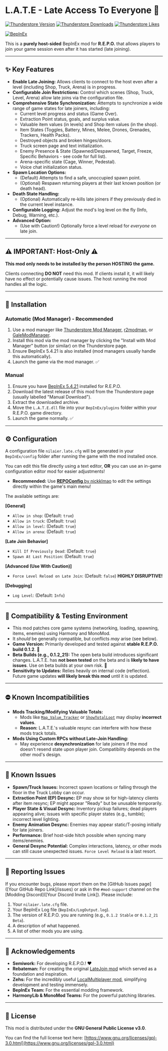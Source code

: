 # L.A.T.E - Late Access To Everyone 🚀

[![Thunderstore Version](https://img.shields.io/thunderstore/v/Nilaier/LATE?style=for-the-badge&logo=thunderstore&logoColor=white)](https://thunderstore.io/c/repo/p/Nilaier/LATE/)
[![Thunderstore Downloads](https://img.shields.io/thunderstore/dt/Nilaier/LATE?style=for-the-badge&logo=thunderstore&logoColor=white)](https://thunderstore.io/c/repo/p/Nilaier/LATE/)
[![Thunderstore Likes](https://img.shields.io/thunderstore/likes/Nilaier/LATE?style=for-the-badge&logo=thunderstore&logoColor=white)](https://thunderstore.io/c/repo/p/Nilaier/LATE/)

[![BepInEx](https://img.shields.io/badge/BepInEx-5.4.21-blue.svg?style=flat-square)](https://github.com/BepInEx/BepInEx)

This is a **purely host-sided** BepInEx mod for **R.E.P.O.** that allows players to join your game session even after it has started (late joining).

---

## ✨ Key Features

*   **Enable Late Joining:** Allows clients to connect to the host even after a level (including Shop, Truck, Arena) is in progress.
*   **Configurable Join Restrictions:** Control which scenes (Shop, Truck, Level, Arena) allow late joins via the configuration file.
*   **Comprehensive State Synchronization:** Attempts to synchronize a wide range of game states for late joiners, including:
    *   Current level progress and status (Game Over).
    *   Extraction Point status, goals, and surplus value.
    *   Valuable item values (in levels) and Shop item values (in the shop).
    *   Item States (Toggles, Battery, Mines, Melee, Drones, Grenades, Trackers, Health Packs).
    *   Destroyed objects and broken hinges/doors.
    *   Truck screen page and text initialization.
    *   Enemy Presence & State (Spawned/Despawned, Target, Freeze, Specific Behaviors - see code for full list).
    *   Arena-specific state (Cage, Winner, Pedestal).
    *   Voice chat initialization status.
*   **Spawn Location Options:**
    *   (Default) Attempts to find a safe, unoccupied spawn point.
    *   (Optional) Respawn returning players at their last known position (or death head).
*   **Death State Handling:**
    *   (Optional) Automatically re-kills late joiners if they previously died in the current level instance.
*   **Configurable Logging:** Adjust the mod's log level on the fly (Info, Debug, Warning, etc.).
*   **Advanced Option:**
    *   (Use with Caution!) Optionally force a level reload for *everyone* on late join.

---

## ⚠️ IMPORTANT: Host-Only ⚠️

**This mod only needs to be installed by the person HOSTING the game.**

Clients connecting **DO NOT** need this mod. If clients install it, it will likely have no effect or potentially cause issues. The host running the mod handles all the logic.

---

## 💾 Installation

### Automatic (Mod Manager) - Recommended

1.  Use a mod manager like [Thunderstore Mod Manager](https://www.overwolf.com/app/Thunderstore-Thunderstore_Mod_Manager), [r2modman](https://github.com/ebkr/r2modmanPlus/releases/latest), or [GaleModManager](https://github.com/Krystilize/GaleModManager/releases/latest).
2.  Install this mod via the mod manager by clicking the "Install with Mod Manager" button (or similar) on the Thunderstore page.
3.  Ensure BepInEx 5.4.21 is also installed (mod managers usually handle this automatically).
4.  Launch the game via the mod manager. ✅

### Manual

1.  Ensure you have [BepInEx 5.4.21](https://thunderstore.io/c/repo/p/BepInEx/BepInExPack/) installed for R.E.P.O.
2.  Download the latest release of this mod from the Thunderstore page (usually labelled "Manual Download").
3.  Extract the downloaded archive.
4.  Move the `L.A.T.E.dll` file into your `BepInEx/plugins` folder within your R.E.P.O. game directory.
5.  Launch the game normally. ✅

---

## ⚙️ Configuration

A configuration file `nilaier.late.cfg` will be generated in your `BepInEx/config` folder after running the game with the mod installed once.

You can edit this file directly using a text editor, **OR** you can use an in-game configuration editor mod for easier adjustments!

*   **Recommended:** Use [**REPOConfig** by nickklmao](https://thunderstore.io/c/repo/p/nickklmao/REPOConfig/) to edit the settings directly within the game's main menu!

The available settings are:

**[General]**

*   `Allow in shop`: (Default: `true`)
*   `Allow in truck`: (Default: `true`)
*   `Allow in level`: (Default: `true`)
*   `Allow in arena`: (Default: `true`)

**[Late Join Behavior]**

*   `Kill If Previously Dead`: (Default: `true`)
*   `Spawn At Last Position`: (Default: `true`)

**[Advanced (Use With Caution)]**

*   `Force Level Reload on Late Join`: (Default: `false`) **HIGHLY DISRUPTIVE!**

**[Debugging]**

*   `Log Level`: (Default: `Info`)

---

## 🤝 Compatibility & Testing Environment

*   This mod patches core game systems (networking, loading, spawning, items, enemies) using Harmony and MonoMod.
*   It *should* be generally compatible, but conflicts *may* arise (see below).
*   **Game Version:** Primarily developed and tested against **stable R.E.P.O. build 0.1.2**. 🎯
*   **Beta Builds (e.g., 0.1.2_21):** The open beta build introduces significant changes. L.A.T.E. has **not been tested** on the beta and is **likely to have issues**. Use on beta builds at your own risk. 🚧
*   **Sensitivity to Updates:** Relies heavily on internal code (reflection). Future game updates **will likely break this mod** until it is updated.

---

## ⛔ Known Incompatibilities

*   **Mods Tracking/Modifying Valuable Totals:**
    *   Mods like [`Map_Value_Tracker`](https://thunderstore.io/c/repo/p/Tansinator/Map_Value_Tracker/) or [`ShowTotalLoot`](https://thunderstore.io/c/repo/p/itsageba/ShowTotalLoot/) may display **incorrect values**.
    *   **Reason:** L.A.T.E.'s valuable resync can interfere with how these mods track totals.
*   **Mods Using Custom RPCs without Late-Join Handling:**
    *   May experience **desynchronization** for late joiners if the mod doesn't resend state upon player join. Compatibility depends on the other mod's design.

---

## 🤔 Known Issues

*   **Spawn/Truck Issues:** Incorrect spawn locations or falling through the floor in the Truck Lobby can occur.
*   **Extraction Point (EP) Desync:** EP may show `$0` for high-latency clients after item resync; EP might appear "Ready" but be unusable temporarily.
*   **Player State & Visual Desync:** Inventory pickup failures; dead players appearing alive; issues with specific player states (e.g., tumble); incorrect level lighting.
*   **Enemy Animation Desync:** Enemies may appear static/T-posing initially for late joiners.
*   **Performance:** Brief host-side hitch possible when syncing many items/enemies.
*   **General Desync Potential:** Complex interactions, latency, or other mods can still cause unexpected issues. `Force Level Reload` is a last resort.

---

## 🐛 Reporting Issues

If you encounter bugs, please report them on the [GitHub Issues page]([Your GitHub Repo Link]/issues) or ask in the `#mod-support` channel on the [Modding Discord]([Your Discord Invite Link]). Please include:

1.  Your `nilaier.late.cfg` file.
2.  Your BepInEx Log file (`BepInEx/LogOutput.log`).
3.  The version of R.E.P.O. you are running (e.g., `0.1.2 Stable` or `0.1.2_21 Beta`).
4.  A description of what happened.
5.  A list of other mods you are using.

---

## 🙏 Acknowledgements

*   **Semiwork:** For developing R.E.P.O.! ❤️
*   **Rebateman:** For creating the original [LateJoin mod](https://thunderstore.io/c/repo/p/Rebateman/LateJoin/) which served as a foundation and inspiration.
*   **Zehs:** For the incredibly useful [LocalMultiplayer mod](https://thunderstore.io/c/repo/p/Zehs/LocalMultiplayer/), simplifying development and testing immensely.
*   **BepInEx Team:** For the essential modding framework.
*   **HarmonyLib & MonoMod Teams:** For the powerful patching libraries.

---

## 📜 License

This mod is distributed under the **GNU General Public License v3.0**.

You can find the full license text here: [https://www.gnu.org/licenses/gpl-3.0.html](https://www.gnu.org/licenses/gpl-3.0.html)